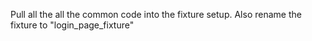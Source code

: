 Pull all the all the common code into the fixture setup.
Also rename the fixture to "login_page_fixture"